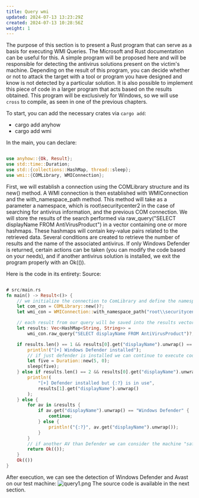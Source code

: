 ```yaml
---
title: Query wmi
updated: 2024-07-13 13:23:29Z
created: 2024-07-13 10:28:56Z
weight: 1
---
```


The purpose of this section is to present a Rust program that can serve as a basis for executing WMI Queries. The Microsoft and Rust documentation can be useful for this. A simple program will be proposed here and will be responsible for detecting the antivirus solutions present on the victim's machine. Depending on the result of this program, you can decide whether or not to attack the target with a tool or program you have designed and know is not detected by a particular solution. It is also possible to implement this piece of code in a larger program that acts based on the results obtained. This program will be exclusively for Windows, so we will use `cross` to compile, as seen in one of the previous chapters.

To start, you can add the necessary crates via `cargo add`:

- cargo add anyhow
- cargo add wmi

In the main, you can declare:
```rust

use anyhow::{Ok, Result};
use std::time::Duration;
use std::{collections::HashMap, thread::sleep};
use wmi::{COMLibrary, WMIConnection};
```

First, we will establish a connection using the COMLibrary structure and its new() method. A WMI connection is then established with WMIConnection and the with_namespace_path method. This method will take as a parameter a namespace, which is root\\securitycenter2 in the case of searching for antivirus information, and the previous COM connection. We will store the results of the search performed via raw_query("SELECT displayName FROM AntiVirusProduct") in a vector containing one or more hashmaps. These hashmaps will contain key-value pairs related to the retrieved data. Several conditions are created to retrieve the number of results and the name of the associated antivirus. If only Windows Defender is returned, certain actions can be taken (you can modify the code based on your needs), and if another antivirus solution is installed, we exit the program properly with an Ok(()).

Here is the code in its entirety:
Source:
```rust

# src/main.rs
fn main() -> Result<()> {
    // we initialize the connection to ComLibrary and define the namespace path for our query
    let com_con = COMLibrary::new()?;
    let wmi_con = WMIConnection::with_namespace_path("root\\securitycenter2", com_con)?;

    // each result from our query will be saved into the results vector and displayed
    let results: Vec<HashMap<String, String>> =
        wmi_con.raw_query("SELECT displayName FROM AntiVirusProduct")?;

    if results.len() == 1 && results[0].get("displayName").unwrap() == "Windows Defender" {
        println!("[+] Windows Defender installed");
        // if just defender is installed we can continue to execute code because easy to bypass
        let five = Duration::new(5, 0);
        sleep(five);
    } else if results.len() == 2 && results[0].get("displayName").unwrap() == "Windows Defender" {
        println!(
            "[+] Defender installed but {:?} is in use",
            results[1].get("displayName").unwrap()
        );
    } else {
        for av in &results {
            if av.get("displayName").unwrap() == "Windows Defender" {
                continue;
            } else {
                println!("{:?}", av.get("displayName").unwrap());
            }
        }
        // if another AV than Defender we can consider the machine "safe" and quit gently - The improvement here can be to filter on AV or EDR that you test your malware on and exclude the ones that you can't bypass
        return Ok(());
    }
    Ok(())
}
```
After execution, we can see the detection of Windows Defender and Avast on our test machine:
![query1.png](../query1.png)
The source code is available in the next section.
